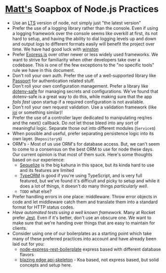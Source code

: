 # [Matt's](https://github.com/theothermattm) Soapbox of Node.js Practices

- Use an [LTS](https://nodejs.org/en/about/releases/) version of node, not simply just "the latest version"
- Prefer the use of a logging library rather than the console. Even if using a logging framework over the console seems like overkill at first, its not hard to setup, and having the ability to dial logging levels up and down and output logs to different formats easily will benefit the project over time. We have had good luck with [winston](https://github.com/winstonjs/winston)
- Prefer [Express.js](http://expressjs.com/) over other newer or less widely used frameworks. We want to strive for familiarity when other developers take over a codebase. This is one of the few exceptions to the "no specific tools" rule we have in this document.
- Don't roll your own auth. Prefer the use of a well-supported library like [Passport](http://www.passportjs.org/) for authentication related stuff.
- Don't roll your own configuration management. Prefer a library like [dotenv-safe](https://github.com/rolodato/dotenv-safe) for managing secrets and configurations. We've found that dotenv-safe is a great way to do this, while making sure that the app _fails fast_ upon startup if a required configuration is not available.
- Don't roll your own request validation. Use a validation framework (like [joi](https://github.com/sideway/joi) or something similar)!
- Prefer the use of a controller layer dedicated to manipulating req/res and the next() callback. Do _not_ let those bleed into any sort of meaningful logic. Separate those out into different modules (`Service`s)
- When possible and useful, prefer separating persistence logic into its own layer. (`Repository`s)
- ORM's - Most of us use ORM's for database access. But, we can't seem to come to a consensus on the best ORM to use for node these days. Our current opinion is that most of them suck. Here's some thoughts based on our experience:
  - [Sequelize](https://sequelize.org/) is the big kahuna in this space, but its kinda hard to use and its features are limited
  - [TypeORM](https://typeorm.io/#/) is good if you're using TypeScript, and is very full featured, but we've found it's difficult and picky to setup and while it does a lot of things, it doesn't do many things _particularly well_.
  - `TODO` what else?
- Prefer handling errors in one place: middleware. Throw error objects in code and let middleware catch them and translate them into a standard format for HTTP status codes.
- _Have automated tests using a well known framework_. Many at Rocket prefer [Jest](https://jestjs.io/). Even if it's better, don't use an obscure one. We want to make sure that we're handing over things that are easy to maintain for clients.
- Consider using one of our boilerplates as a starting point which take many of these preferred practices into account and have already been laid out for you:
  - [node-express-rest-boilerplate](https://github.com/rocketinsights/node-express-rest-boilerplate) express based with different database flavors
  - [blazing edge api-skeleton](https://github.com/blazing-edge-labs/api-skeleton) - Koa based, not express based, but solid concepts and setup here.
